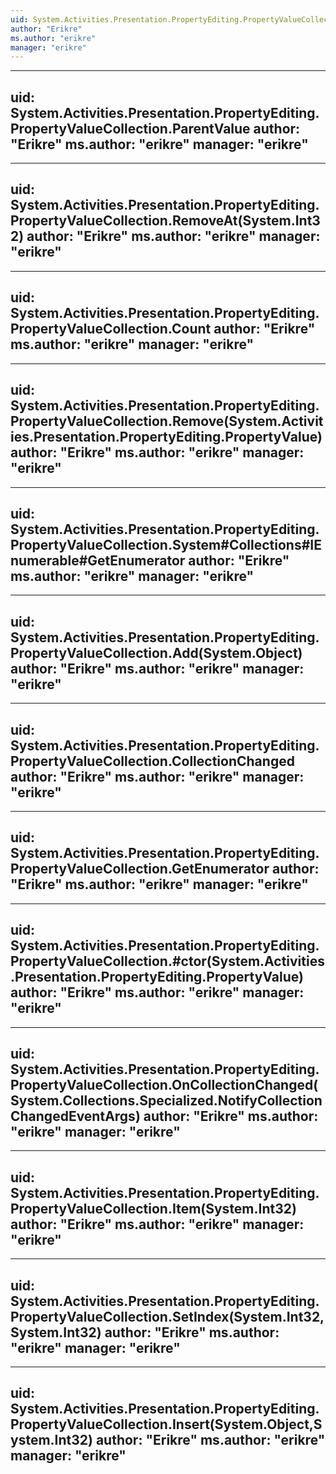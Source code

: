 ```yaml
---
uid: System.Activities.Presentation.PropertyEditing.PropertyValueCollection
author: "Erikre"
ms.author: "erikre"
manager: "erikre"
---
```


---
uid: System.Activities.Presentation.PropertyEditing.PropertyValueCollection.ParentValue
author: "Erikre"
ms.author: "erikre"
manager: "erikre"
---

---
uid: System.Activities.Presentation.PropertyEditing.PropertyValueCollection.RemoveAt(System.Int32)
author: "Erikre"
ms.author: "erikre"
manager: "erikre"
---

---
uid: System.Activities.Presentation.PropertyEditing.PropertyValueCollection.Count
author: "Erikre"
ms.author: "erikre"
manager: "erikre"
---

---
uid: System.Activities.Presentation.PropertyEditing.PropertyValueCollection.Remove(System.Activities.Presentation.PropertyEditing.PropertyValue)
author: "Erikre"
ms.author: "erikre"
manager: "erikre"
---

---
uid: System.Activities.Presentation.PropertyEditing.PropertyValueCollection.System#Collections#IEnumerable#GetEnumerator
author: "Erikre"
ms.author: "erikre"
manager: "erikre"
---

---
uid: System.Activities.Presentation.PropertyEditing.PropertyValueCollection.Add(System.Object)
author: "Erikre"
ms.author: "erikre"
manager: "erikre"
---

---
uid: System.Activities.Presentation.PropertyEditing.PropertyValueCollection.CollectionChanged
author: "Erikre"
ms.author: "erikre"
manager: "erikre"
---

---
uid: System.Activities.Presentation.PropertyEditing.PropertyValueCollection.GetEnumerator
author: "Erikre"
ms.author: "erikre"
manager: "erikre"
---

---
uid: System.Activities.Presentation.PropertyEditing.PropertyValueCollection.#ctor(System.Activities.Presentation.PropertyEditing.PropertyValue)
author: "Erikre"
ms.author: "erikre"
manager: "erikre"
---

---
uid: System.Activities.Presentation.PropertyEditing.PropertyValueCollection.OnCollectionChanged(System.Collections.Specialized.NotifyCollectionChangedEventArgs)
author: "Erikre"
ms.author: "erikre"
manager: "erikre"
---

---
uid: System.Activities.Presentation.PropertyEditing.PropertyValueCollection.Item(System.Int32)
author: "Erikre"
ms.author: "erikre"
manager: "erikre"
---

---
uid: System.Activities.Presentation.PropertyEditing.PropertyValueCollection.SetIndex(System.Int32,System.Int32)
author: "Erikre"
ms.author: "erikre"
manager: "erikre"
---

---
uid: System.Activities.Presentation.PropertyEditing.PropertyValueCollection.Insert(System.Object,System.Int32)
author: "Erikre"
ms.author: "erikre"
manager: "erikre"
---
